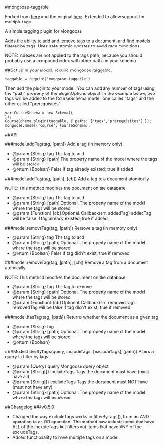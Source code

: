 #mongoose-taggable

Forked from [here](https://github.com/powmedia/mongoose-taggable) and the original 
[here](https://github.com/aaronfrey/mongoose-taggable). Extended to allow support for 
multiple tags.

A simple tagging plugin for Mongoose

Adds the ability to add and remove tags to a document, and find models filtered by tags.
Uses safe atomic updates to avoid race conditions.

NOTE: Indexes are not applied to the tags path, because you should probably
use a compound index with other paths in your schema



##Set up
In your model, require mongoose-taggable:
```
taggable = require('mongoose-taggable')
```

Then add the plugin to your model. You can add any number of tags using the "path" property of the pluginOptions object. In the example below, two tags will be added to the CourseSchema model, one called "tags" and the other called "prerequisites".
```
var CourseSchema = new Schema({
});
CourseSchema.plugin(taggable, { paths: ['tags','prerequisites'] });
mongoose.model('Course', CourseSchema);
```

##API

###model.addTag(tag, [path])
Add a tag (in memory only)

- @param {String} tag     The tag to add
- @param {String} [path]  The property name of the model where the tags will be stored
- @return {Boolean}       False if tag already existed; true if added


###model.addTag(tag, [path], [cb])
Add a tag to a document atomically

NOTE: This method modifies the document on the database

- @param {String} tag      The tag to add
- @param {String} [path]   Optional. The property name of the model where the tags will be stored
- @param {Function} [cb]   Optional. Callback(err, addedTag)  addedTag will be false if tag already existed; true if added


###model.removeTag(tag, [path])
Remove a tag (in memory only)

- @param {String} tag     The tag to add
- @param {String} [path]   Optional. The property name of the model where the tags will be stored
- @return {Boolean}       False if tag didn't exist; true if removed


###model.removeTag(tag, [path], [cb])
Remove a tag from a document atomically

NOTE: This method modifies the document on the database

- @param {String} tag    The tag to remove
- @param {String} [path]   Optional. The property name of the model where the tags will be stored
- @param {Function} [cb]   Optional. Callback(err, removedTag)  removedTag will be false if tag didn't exist; true if removed


###model.hasTag(tag, [path])
Returns whether the document as a given tag

- @param {String} tag
- @param {String} [path]   Optional. The property name of the model where the tags will be stored
- @return {Boolean}


###Model.filterByTags(query, includeTags, [excludeTags], [path])
Alters a query to filter by tags.

- @param {Query} query            Mongoose query object
- @param {String[]} includeTags   Tags the document must have (must have all)
- @param {String[]} excludeTags   Tags the document must NOT have (must not have any)
- @param {String} [path]   Optional. The property name of the model where the tags will be stored



##Changelog
###v0.5.0
- Changed the way excludeTags works in filterByTags(), from an AND operation to an OR operation. The method now selects items that have ALL of the includeTags but filters out items that have ANY of the excludeTags.
- Added functionality to have multiple tags on a model.
